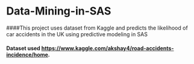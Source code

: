 # Data-Mining-in-SAS
####This project uses dataset from Kaggle and predicts the likelihood of car accidents in the UK using predictive modeling in SAS
#### Dataset used https://www.kaggle.com/akshay4/road-accidents-incidence/home.
